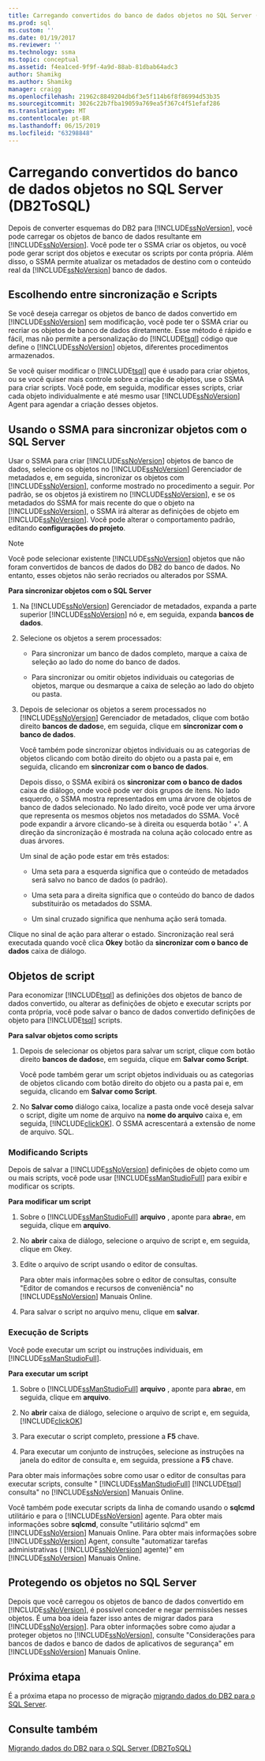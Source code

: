 ```yaml
---
title: Carregando convertidos do banco de dados objetos no SQL Server (DB2ToSQL) | Microsoft Docs
ms.prod: sql
ms.custom: ''
ms.date: 01/19/2017
ms.reviewer: ''
ms.technology: ssma
ms.topic: conceptual
ms.assetid: f4ea1ced-9f9f-4a9d-88ab-81dbab64adc3
author: Shamikg
ms.author: Shamikg
manager: craigg
ms.openlocfilehash: 21962c8849204db6f3e5f114b6f8f86994d53b35
ms.sourcegitcommit: 3026c22b7fba19059a769ea5f367c4f51efaf286
ms.translationtype: MT
ms.contentlocale: pt-BR
ms.lasthandoff: 06/15/2019
ms.locfileid: "63298848"
---
```

# <a name="loading-converted-database-objects-into-sql-server-db2tosql"></a>Carregando convertidos do banco de dados objetos no SQL Server (DB2ToSQL)
Depois de converter esquemas do DB2 para [!INCLUDE[ssNoVersion](../../includes/ssnoversion-md.md)], você pode carregar os objetos de banco de dados resultante em [!INCLUDE[ssNoVersion](../../includes/ssnoversion-md.md)]. Você pode ter o SSMA criar os objetos, ou você pode gerar script dos objetos e executar os scripts por conta própria. Além disso, o SSMA permite atualizar os metadados de destino com o conteúdo real da [!INCLUDE[ssNoVersion](../../includes/ssnoversion-md.md)] banco de dados.  
  
## <a name="choosing-between-synchronization-and-scripts"></a>Escolhendo entre sincronização e Scripts  
Se você deseja carregar os objetos de banco de dados convertido em [!INCLUDE[ssNoVersion](../../includes/ssnoversion-md.md)] sem modificação, você pode ter o SSMA criar ou recriar os objetos de banco de dados diretamente. Esse método é rápido e fácil, mas não permite a personalização do [!INCLUDE[tsql](../../includes/tsql-md.md)] código que define o [!INCLUDE[ssNoVersion](../../includes/ssnoversion-md.md)] objetos, diferentes procedimentos armazenados.  
  
Se você quiser modificar o [!INCLUDE[tsql](../../includes/tsql-md.md)] que é usado para criar objetos, ou se você quiser mais controle sobre a criação de objetos, use o SSMA para criar scripts. Você pode, em seguida, modificar esses scripts, criar cada objeto individualmente e até mesmo usar [!INCLUDE[ssNoVersion](../../includes/ssnoversion-md.md)] Agent para agendar a criação desses objetos.  
  
## <a name="using-ssma-to-synchronize-objects-with-sql-server"></a>Usando o SSMA para sincronizar objetos com o SQL Server  
Usar o SSMA para criar [!INCLUDE[ssNoVersion](../../includes/ssnoversion-md.md)] objetos de banco de dados, selecione os objetos no [!INCLUDE[ssNoVersion](../../includes/ssnoversion-md.md)] Gerenciador de metadados e, em seguida, sincronizar os objetos com [!INCLUDE[ssNoVersion](../../includes/ssnoversion-md.md)], conforme mostrado no procedimento a seguir. Por padrão, se os objetos já existirem no [!INCLUDE[ssNoVersion](../../includes/ssnoversion-md.md)], e se os metadados do SSMA for mais recente do que o objeto na [!INCLUDE[ssNoVersion](../../includes/ssnoversion-md.md)], o SSMA irá alterar as definições de objeto em [!INCLUDE[ssNoVersion](../../includes/ssnoversion-md.md)]. Você pode alterar o comportamento padrão, editando **configurações do projeto**.  
  
> [!NOTE]  
> Você pode selecionar existente [!INCLUDE[ssNoVersion](../../includes/ssnoversion-md.md)] objetos que não foram convertidos de bancos de dados do DB2 do banco de dados. No entanto, esses objetos não serão recriados ou alterados por SSMA.  
  
**Para sincronizar objetos com o SQL Server**  
  
1.  Na [!INCLUDE[ssNoVersion](../../includes/ssnoversion-md.md)] Gerenciador de metadados, expanda a parte superior [!INCLUDE[ssNoVersion](../../includes/ssnoversion-md.md)] nó e, em seguida, expanda **bancos de dados**.  
  
2.  Selecione os objetos a serem processados:  
  
    -   Para sincronizar um banco de dados completo, marque a caixa de seleção ao lado do nome do banco de dados.  
  
    -   Para sincronizar ou omitir objetos individuais ou categorias de objetos, marque ou desmarque a caixa de seleção ao lado do objeto ou pasta.  
  
3.  Depois de selecionar os objetos a serem processados no [!INCLUDE[ssNoVersion](../../includes/ssnoversion-md.md)] Gerenciador de metadados, clique com botão direito **bancos de dados**e, em seguida, clique em **sincronizar com o banco de dados**.  
  
    Você também pode sincronizar objetos individuais ou as categorias de objetos clicando com botão direito do objeto ou a pasta pai e, em seguida, clicando em **sincronizar com o banco de dados**.  
  
    Depois disso, o SSMA exibirá os **sincronizar com o banco de dados** caixa de diálogo, onde você pode ver dois grupos de itens. No lado esquerdo, o SSMA mostra representados em uma árvore de objetos de banco de dados selecionado. No lado direito, você pode ver uma árvore que representa os mesmos objetos nos metadados do SSMA. Você pode expandir a árvore clicando-se à direita ou esquerda botão ' +'. A direção da sincronização é mostrada na coluna ação colocado entre as duas árvores.  
  
    Um sinal de ação pode estar em três estados:  
  
    -   Uma seta para a esquerda significa que o conteúdo de metadados será salvo no banco de dados (o padrão).  
  
    -   Uma seta para a direita significa que o conteúdo do banco de dados substituirão os metadados do SSMA.  
  
    -   Um sinal cruzado significa que nenhuma ação será tomada.  
  
Clique no sinal de ação para alterar o estado. Sincronização real será executada quando você clica **Okey** botão da **sincronizar com o banco de dados** caixa de diálogo.  
  
## <a name="scripting-objects"></a>Objetos de script  
Para economizar [!INCLUDE[tsql](../../includes/tsql-md.md)] as definições dos objetos de banco de dados convertido, ou alterar as definições de objeto e executar scripts por conta própria, você pode salvar o banco de dados convertido definições de objeto para [!INCLUDE[tsql](../../includes/tsql-md.md)] scripts.  
  
**Para salvar objetos como scripts**  
  
1.  Depois de selecionar os objetos para salvar um script, clique com botão direito **bancos de dados**e, em seguida, clique em **Salvar como Script**.  
  
    Você pode também gerar um script objetos individuais ou as categorias de objetos clicando com botão direito do objeto ou a pasta pai e, em seguida, clicando em **Salvar como Script**.  
  
2.  No **Salvar como** diálogo caixa, localize a pasta onde você deseja salvar o script, digite um nome de arquivo na **nome do arquivo** caixa e, em seguida, [!INCLUDE[clickOK](../../includes/clickok-md.md)]. O SSMA acrescentará a extensão de nome de arquivo. SQL.  
  
### <a name="modifying-scripts"></a>Modificando Scripts  
Depois de salvar a [!INCLUDE[ssNoVersion](../../includes/ssnoversion-md.md)] definições de objeto como um ou mais scripts, você pode usar [!INCLUDE[ssManStudioFull](../../includes/ssmanstudiofull-md.md)] para exibir e modificar os scripts.  
  
**Para modificar um script**  
  
1.  Sobre o [!INCLUDE[ssManStudioFull](../../includes/ssmanstudiofull-md.md)] **arquivo** , aponte para **abra**e, em seguida, clique em **arquivo**.  
  
2.  No **abrir** caixa de diálogo, selecione o arquivo de script e, em seguida, clique em Okey.
  
3.  Edite o arquivo de script usando o editor de consultas.  
  
    Para obter mais informações sobre o editor de consultas, consulte "Editor de comandos e recursos de conveniência" no [!INCLUDE[ssNoVersion](../../includes/ssnoversion-md.md)] Manuais Online.  
  
4.  Para salvar o script no arquivo menu, clique em **salvar**.  
  
### <a name="running-scripts"></a>Execução de Scripts  
Você pode executar um script ou instruções individuais, em [!INCLUDE[ssManStudioFull](../../includes/ssmanstudiofull-md.md)].  
  
**Para executar um script**  
  
1.  Sobre o [!INCLUDE[ssManStudioFull](../../includes/ssmanstudiofull-md.md)] **arquivo** , aponte para **abra**e, em seguida, clique em **arquivo**.  
  
2.  No **abrir** caixa de diálogo, selecione o arquivo de script e, em seguida, [!INCLUDE[clickOK](../../includes/clickok-md.md)]  
  
3.  Para executar o script completo, pressione a **F5** chave.  
  
4.  Para executar um conjunto de instruções, selecione as instruções na janela do editor de consulta e, em seguida, pressione a **F5** chave.  
  
Para obter mais informações sobre como usar o editor de consultas para executar scripts, consulte " [!INCLUDE[ssManStudioFull](../../includes/ssmanstudiofull-md.md)] [!INCLUDE[tsql](../../includes/tsql-md.md)] consulta" no [!INCLUDE[ssNoVersion](../../includes/ssnoversion-md.md)] Manuais Online.  
  
Você também pode executar scripts da linha de comando usando o **sqlcmd** utilitário e para o [!INCLUDE[ssNoVersion](../../includes/ssnoversion-md.md)] agente. Para obter mais informações sobre **sqlcmd**, consulte "utilitário sqlcmd" em [!INCLUDE[ssNoVersion](../../includes/ssnoversion-md.md)] Manuais Online. Para obter mais informações sobre [!INCLUDE[ssNoVersion](../../includes/ssnoversion-md.md)] Agent, consulte "automatizar tarefas administrativas ( [!INCLUDE[ssNoVersion](../../includes/ssnoversion-md.md)] agente)" em [!INCLUDE[ssNoVersion](../../includes/ssnoversion-md.md)] Manuais Online.  
  
## <a name="securing-objects-in-sql-server"></a>Protegendo os objetos no SQL Server  
Depois que você carregou os objetos de banco de dados convertido em [!INCLUDE[ssNoVersion](../../includes/ssnoversion-md.md)], é possível conceder e negar permissões nesses objetos. É uma boa ideia fazer isso antes de migrar dados para [!INCLUDE[ssNoVersion](../../includes/ssnoversion-md.md)]. Para obter informações sobre como ajudar a proteger objetos no [!INCLUDE[ssNoVersion](../../includes/ssnoversion-md.md)], consulte "Considerações para bancos de dados e banco de dados de aplicativos de segurança" em [!INCLUDE[ssNoVersion](../../includes/ssnoversion-md.md)] Manuais Online.  
  
## <a name="next-step"></a>Próxima etapa  
É a próxima etapa no processo de migração [migrando dados do DB2 para o SQL Server](https://msdn.microsoft.com/86cbd39f-6dac-409a-9ce1-7dd54403f84b).  
  
## <a name="see-also"></a>Consulte também  
[Migrando dados do DB2 para o SQL Server &#40;DB2ToSQL&#41;](../../ssma/db2/migrating-db2-data-into-sql-server-db2tosql.md)  
  

